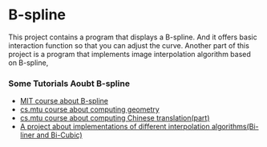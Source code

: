 # B-spline
This project contains a program that displays a B-spline. And it offers basic interaction function so that you can adjust the curve. Another part of this project is a program that implements image interpolation algorithm based on B-spline,

### Some Tutorials Aoubt B-spline
* [MIT course about B-spline](http://web.mit.edu/hyperbook/Patrikalakis-Maekawa-Cho/node18.html)
* [cs.mtu course about computing geometry](http://www.cs.mtu.edu/~shene/COURSES/cs3621/NOTES/spline/B-spline/bspline-curve-coef.html)
* [cs.mtu course about computing Chinese translation(part)](http://blog.csdn.net/tuqu/article/details/4749586)
* [A project about implementations of different interpolation algorithms(Bi-liner and Bi-Cubic)](https://www.codeproject.com/articles/236394/bi-cubic-and-bi-linear-interpolation-with-glsl)
